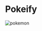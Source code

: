 # Pokeify

![pokemon](https://github.com/dylanramdhan/Pokeify/assets/114676339/3516013c-0ac7-49e1-8ea5-56cb7801cbcb)

